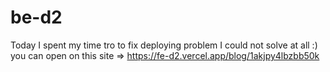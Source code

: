 # be-d2

Today I spent my time tro to fix deploying problem I could not solve at all  :)
 you can open on this site => https://fe-d2.vercel.app/blog/1akjpy4lbzbb50k
